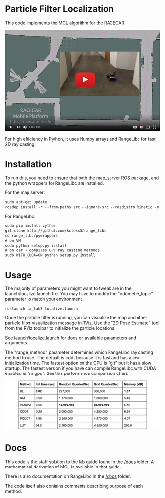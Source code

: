 # Particle Filter Localization

This code implements the MCL algorithm for the RACECAR. 

[![YouTube Demo](./media/thumb.jpg)](https://www.youtube.com/watch?v=-c_0hSjgLYw)

For high efficiency in Python, it uses Numpy arrays and RangeLibc for fast 2D ray casting.

# Installation

To run this, you need to ensure that both the map_server ROS package, and the python wrappers for RangeLibc are installed.

For the map server:
```
sudo apt-get update
rosdep install -r --from-paths src --ignore-src --rosdistro kinetic -y
```

For RangeLibc:

```
sudo pip install cython
git clone http://github.com/kctess5/range_libc
cd range_libc/pywrappers
# on VM
sudo python setup.py install
# on car - compiles GPU ray casting methods
sudo WITH_CUDA=ON python setup.py install
```

# Usage

The majority of parameters you might want to tweak are in the launch/localize.launch file. You may have to modify the "odometry_topic" parameter to match your environment.

```
roslaunch ta_lab5 localize.launch
```

Once the particle filter is running, you can visualize the map and other particle filter visualization message in RViz. Use the "2D Pose Estimate" tool from the RViz toolbar to initialize the particle locations.

See [launch/localize.launch](/ta_lab5/launch/localize.launch) for docs on available parameters and arguments.

The "range_method" parameter determines which RangeLibc ray casting method to use. The default is cddt because it is fast and has a low initialization time. The fastest option on the CPU is "glt" but it has a slow startup. The fastest version if you have can compile RangeLibc with CUDA enabled is "rmgpu". See this performance comparison chart:

![Range Method Performance Comparison](./media/comparison.png)

# Docs

This code is the staff solution to the lab guide found in the [/docs](/ta_lab5/docs) folder. A mathematical derivation of MCL is available in that guide.

There is also documentation on RangeLibc in the [/docs](/ta_lab5/docs) folder.

The code itself also contains comments describing purpose of each method.
